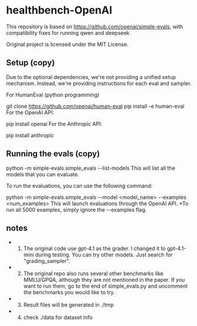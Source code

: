 # healthbench-OpenAI

This repository is based on https://github.com/openai/simple-evals, with compatibility fixes for running qwen and deepseek

Original project is licensed under the MIT License.

## Setup (copy)
Due to the optional dependencies, we're not providing a unified setup mechanism. Instead, we're providing instructions for each eval and sampler.

For HumanEval (python programming)

git clone https://github.com/openai/human-eval
pip install -e human-eval
For the OpenAI API:

pip install openai
For the Anthropic API:

pip install anthropic

## Running the evals (copy)
python -m simple-evals.simple_evals --list-models
This will list all the models that you can evaluate.

To run the evaluations, you can use the following command:

python -m simple-evals.simple_evals --model <model_name> --examples <num_examples>
This will launch evaluations through the OpenAI API.
*To run all 5000 examples, simply ignore the --examples flag.

## notes
- 1. The original code use gpt-4.1 as the grader. I changed it to gpt-4.1-mini during testing. You can try other models. Just search for "grading_sampler".
- 2. The original repo also runs several other benchmarks like MMLU/GPQA, although they are not mentioned in the paper. If you want to run them, go to the end of simple_evals.py and uncomment the benchmarks you would like to try.
- 3. Result files will be generated in ./tmp
- 4. check ./data for dataset info